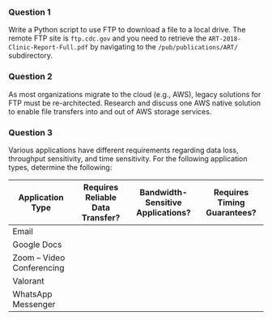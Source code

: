 ### Question 1

Write a Python script to use FTP to download a file to a local drive. The remote FTP site is `ftp.cdc.gov` and you need to retrieve the `ART-2018-Clinic-Report-Full.pdf` by navigating to the `/pub/publications/ART/` subdirectory.

### Question 2

As most organizations migrate to the cloud (e.g., AWS), legacy solutions for FTP must be re-architected. Research and discuss one AWS native solution to enable file transfers into and out of AWS storage services.

### Question 3

Various applications have different requirements regarding data loss, throughput sensitivity, and time sensitivity. For the following application types, determine the following:

| **Application Type**            | **Requires Reliable Data Transfer?** | **Bandwidth-Sensitive Applications?** | **Requires Timing Guarantees?** |
|----------------------------------|--------------------------------------|---------------------------------------|----------------------------------|
| Email                            |                                      |                                       |                                  |
| Google Docs                      |                                      |                                       |                                  |
| Zoom – Video Conferencing        |                                      |                                       |                                  |
| Valorant                         |                                      |                                       |                                  |
| WhatsApp Messenger               |                                      |                                       |                                  |
